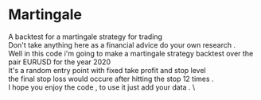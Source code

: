 # Martingale
A backtest for a martingale strategy for trading \
Don't take anything here as a financial advice do your own research .\
Well in this code i'm going to make a martingale strategy backtest over the pair EURUSD for the year 2020\
It's a random entry point with fixed take profit and stop level \
the final stop loss would occure after hitting the stop 12 times . \
I hope you enjoy the code , to use it just add your data . \
